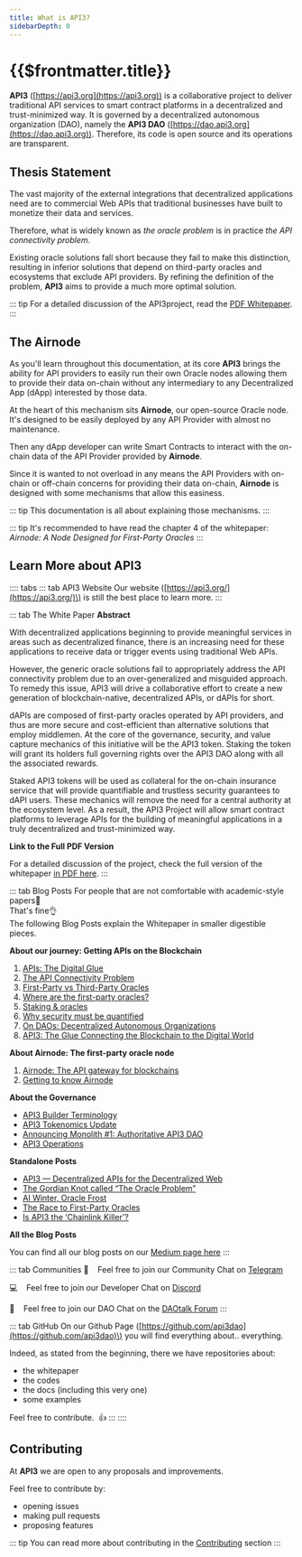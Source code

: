 ```yaml
---
title: What is API3?
sidebarDepth: 0
---
```


# {{$frontmatter.title}}

**API3** ([https://api3.org](https://api3.org)) is a collaborative project to deliver traditional API services to smart contract platforms in a decentralized and trust-minimized way. It is governed by a decentralized autonomous organization (DAO), namely the **API3 DAO** ([https://dao.api3.org](https://dao.api3.org)). Therefore, its code is open source and its operations are transparent.

## Thesis Statement

The vast majority of the external integrations that decentralized applications need are to commercial Web APIs that traditional businesses have built to monetize their data and services.

Therefore, what is widely known as _the oracle problem_ is in practice _the API connectivity problem_.

Existing oracle solutions fall short because they fail to make this distinction, resulting in inferior solutions that depend on third-party oracles and ecosystems that exclude API providers. By refining the definition of the problem, **API3** aims to provide a much more optimal solution.

::: tip
For a detailed discussion of the API3project, read the [PDF Whitepaper](https://raw.githubusercontent.com/api3dao/api3-whitepaper/master/api3-whitepaper.pdf).
:::

## The Airnode

As you'll learn throughout this documentation, at its core **API3** brings the ability for API providers to easily run their own Oracle nodes allowing them to provide their data on-chain without any intermediary to any Decentralized App \(dApp\) interested by those data.

At the heart of this mechanism sits **Airnode**, our open-source Oracle node.  
It's designed to be easily deployed by any API Provider with almost no maintenance.

Then any dApp developer can write Smart Contracts to interact with the on-chain data of the API Provider provided by **Airnode**.

Since it is wanted to not overload in any means the API Providers with on-chain or off-chain concerns for providing their data on-chain, **Airnode** is designed with some mechanisms that allow this easiness.

::: tip
This documentation is all about explaining those mechanisms.
:::

::: tip
It's recommended to have read the chapter 4 of the whitepaper: _Airnode: A Node Designed for First-Party Oracles_
:::

## Learn More about API3

<!-- START TAB BOX -->
:::: tabs
::: tab API3 Website
Our website \([https://api3.org/](https://api3.org/)\) is still the best place to learn more.
:::

::: tab The White Paper
**Abstract**

With decentralized applications beginning to provide meaningful services in areas such as decentralized finance, there is an increasing need for these applications to receive data or trigger events using traditional Web APIs.

However, the generic oracle solutions fail to appropriately address the API connectivity problem due to an over-generalized and misguided approach. To remedy this issue, API3 will drive a collaborative effort to create a new generation of blockchain-native, decentralized APIs, or dAPIs for short.

dAPIs are composed of first-party oracles operated by API providers, and thus are more secure and cost-efficient than alternative solutions that employ middlemen. At the core of the governance, security, and value capture mechanics of this initiative will be the API3 token. Staking the token will grant its holders full governing rights over the API3 DAO along with all the associated rewards.

Staked API3 tokens will be used as collateral for the on-chain insurance service that will provide quantifiable and trustless security guarantees to dAPI users. These mechanics will remove the need for a central authority at the ecosystem level. As a result, the API3 Project will allow smart contract platforms to leverage APIs for the building of meaningful applications in a truly decentralized and trust-minimized way.

**Link to the Full PDF Version**

For a detailed discussion of the project, check the full version of the whitepaper [in PDF here](https://raw.githubusercontent.com/api3dao/api3-whitepaper/master/api3-whitepaper.pdf).
:::

::: tab Blog Posts
For people that are not comfortable with academic-style papers📜   
That's fine👌  
The following Blog Posts explain the Whitepaper in smaller digestible pieces.

**About our journey: Getting APIs on the Blockchain**

1. [APIs: The Digital Glue](https://medium.com/api3/apis-the-digital-glue-7ac87566e773)
2. [The API Connectivity Problem](https://medium.com/api3/the-api-connectivity-problem-bd7fa0420636)
3. [First-Party vs Third-Party Oracles](https://medium.com/api3/first-party-vs-third-party-oracles-90356e3cffe5)
4. [Where are the first-party oracles?](https://medium.com/api3/where-are-the-first-party-oracles-5078cebaf17)
5. [Staking & oracles](https://medium.com/api3/staking-oracles-c91f2f5bcf6d)
6. [Why security must be quantified](https://medium.com/api3/why-security-must-be-quantified-3d2dd06c4909)
7. [On DAOs: Decentralized Autonomous Organizations](https://medium.com/api3/on-daos-decentralized-autonomous-organizations-84c00abb89bc)
8. [API3: The Glue Connecting the Blockchain to the Digital World](https://medium.com/api3/api3-the-glue-connecting-the-blockchain-to-the-digital-world-129e61ec598f)

**About Airnode: The first-party oracle node**

1. [Airnode: The API gateway for blockchains](https://medium.com/api3/airnode-the-api-gateway-for-blockchains-8b07ff136840)
2. [Getting to know Airnode](https://medium.com/api3/getting-to-know-airnode-162e50ea243e)

**About the Governance**

* [API3 Builder Terminology](https://medium.com/api3/api3-builder-terminology-dd398fe447c3)
* [API3 Tokenomics Update](https://medium.com/api3/api3-tokenomics-update-f032d6e49b30)
* [Announcing Monolith \#1: Authoritative API3 DAO](https://medium.com/api3/announcing-monolith-1-authoritative-api3-dao-ec9ca6d044f8)
* [API3 Operations](https://medium.com/api3/api3-operations-a35c93a3a9d)

**Standalone Posts**

* [API3 — Decentralized APIs for the Decentralized Web](https://medium.com/api3/api3-decentralized-apis-for-the-decentralized-web-d711f47190ac)
* [The Gordian Knot called “The Oracle Problem”](https://medium.com/api3/the-gordian-knot-called-the-oracle-problem-e9731c55da13)
* [AI Winter, Oracle Frost](https://medium.com/api3/ai-winter-oracle-frost-4fffe9bfdb95)
* [The Race to First-Party Oracles](https://medium.com/api3/the-race-to-first-party-oracles-87fab596e906)
* [Is API3 the ‘Chainlink Killer’?](https://medium.com/api3/is-api3-the-chainlink-killer-3bd59f93c895)

**All the Blog Posts**

You can find all our blog posts on our [Medium page here](https://medium.com/api3)
:::

::: tab Communities
💬 &nbsp;&nbsp; Feel free to join our Community Chat on [Telegram](https://t.me/API3DAO)

💻 &nbsp;&nbsp; Feel free to join our Developer Chat on [Discord](https://discord.gg/qnRrcfnm5W)

💬 &nbsp;&nbsp; Feel free to join our DAO Chat on the [DAOtalk Forum](https://daotalk.org/c/daos/api3-dao/37)
:::

::: tab GitHub
On our Github Page \([https://github.com/api3dao](https://github.com/api3dao)\) you will find everything about.. everything.

Indeed, as stated from the beginning, there we have repositories about:

* the whitepaper
* the codes
* the docs \(including this very one\)
* some examples

Feel free to contribute. &nbsp;👍
:::
::::
<!-- END TAB BOX -->

## Contributing

At **API3** we are open to any proposals and improvements.

Feel free to contribute by:

* opening issues
* making pull requests
* proposing features

::: tip
You can read more about contributing in the [Contributing](./contributing.html) section
:::



